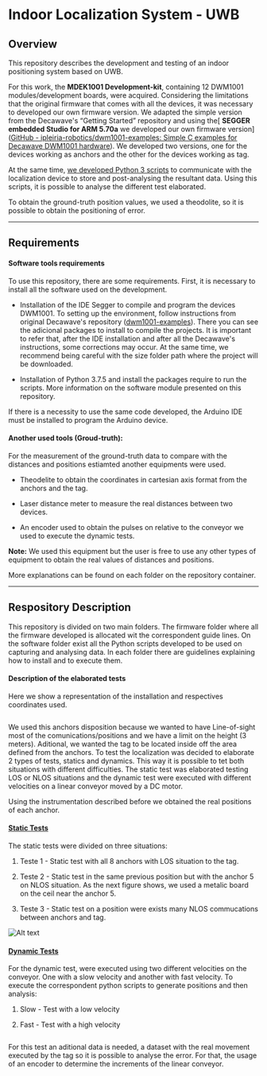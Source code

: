 # Indoor Localization System - UWB

## Overview

This repository describes the development and testing of an indoor positioning system based on UWB.

For this work, the **MDEK1001 Development-kit**, containing 12 DWM1001 modules/development boards, were acquired. Considering the limitations that the original firmware that comes with all the devices, it was necessary to developed our own firmware version. We adapted the simple version from the Decawave's “Getting Started” repository and using the[ **SEGGER embedded Studio for ARM 5.70a** we developed our own firmware version]([GitHub - ipleiria-robotics/dwm1001-examples: Simple C examples for Decawave DWM1001 hardware](https://github.com/ipleiria-robotics/dwm1001-examples#indoor-localization-system---uwb---firmware-getting-started)). We developed two versions, one for the devices working as anchors and the other for the devices working as tag.

At the same time, [we developed Python 3 scripts](https://github.com/ipleiria-robotics/indoor_positioning_uwb/tree/main/software#-indoor-localization-system---uwb---software-folder) to communicate with the localization device to store and post-analysing the resultant data. Using this scripts, it is possible to analyse the different test elaborated.

To obtain the ground-truth position values, we used a theodolite, so it is possible to obtain the positioning of error.

***

## Requirements

#### Software tools requirements

To use this repository, there are some requirements. First, it is necessary to install all the software used on the development.

- Installation of the IDE Segger to compile and program the devices DWM1001. To setting up the environment, follow instructions from original Decawave's repository ([dwm1001-examples](https://github.com/Decawave/dwm1001-examples)). There you can see the adicional packages to install to compile the projects. It is important to refer that, after the IDE installation and after all the Decawave's instructions, some corrections may occur. At the same time, we recommend being careful with the size folder path where the project will be downloaded.

- Installation of Python 3.7.5 and install the packages require to run the scripts. More information on the software module presented on this repository.

If there is a necessity to use the same code developed, the Arduino IDE must be installed to program the Arduino device.

#### Another used tools (Groud-truth):

For the measurement of the ground-truth data to compare with the distances and positions estiamted another equipments were used.

- Theodelite to obtain the coordinates in cartesian axis format from the anchors and the tag.

- Laser distance meter to measure the real distances between two devices.

- An encoder used to obtain the pulses on relative to the conveyor we used to execute the dynamic tests.

**Note:** We used this equipment but the user is free to use any other types of equipment to obtain the real values of distances and positions.

More explanations can be found on each folder on the repository container.

***

## Respository Description

This repository is divided on two main folders. The firmware folder where all the firmware developed is allocated wit the correspondent guide lines. On the software folder exist all the Python scripts developed to be used on capturing and analysing data. In each folder there are guidelines explaining how to install and to execute them.

#### Description of  the elaborated tests

Here we show a representation of the installation and respectives coordinates used.

<img title="" src="https://github.com/ipleiria-robotics/indoor_positioning_uwb/blob/main/img/sala_info.jpg" alt="">

We used this anchors disposition because we wanted to have Line-of-sight most of the comunications/positions and we have a limit on the height (3 meters). Aditional, we wanted the tag to be located inside off the area defined from the anchors. To test the localization was decided to elaborate 2 types of tests, statics and dynamics. This way it is possible to tet both situations with different difficulties. The static test was elaborated testing LOS or NLOS situations and the dynamic test were executed with different velocities on a linear conveyor moved by a DC motor.

Using the instrumentation described before we obtained the real positions of each anchor.

#### [Static Tests](https://github.com/ipleiria-robotics/indoor_positioning_uwb/tree/main/software/static_test)

The static tests were divided on three situations:

1. Teste 1 - Static test with all 8 anchors with LOS situation to the tag.

2. Teste 2 - Static test in the same previous position but with the anchor 5 on NLOS situation. As the next figure shows, we used a metalic board on the ceil near the anchor 5.

3. Teste 3 - Static test on a position were exists many NLOS commucations between anchors and tag.

<img title="Optional title" src="https://github.com/ipleiria-robotics/indoor_positioning_uwb/blob/main/img/static.png" alt="Alt text">

#### [Dynamic Tests](https://github.com/ipleiria-robotics/indoor_positioning_uwb/tree/main/software/movement_test)

For the dynamic test, were executed using two different velocities on the conveyor. One with a slow velocity and another with fast velocity. To execute the correspondent python scripts to generate positions and then analysis:

1. Slow - Test with a low velocity

2. Fast - Test with a high velocity

<img title="" src="https://github.com/ipleiria-robotics/indoor_positioning_uwb/blob/main/img/movimento1.jpg" alt="">

For this test an aditional data is needed, a dataset with the real movement executed by the tag so it is possible to analyse the error. For that, the usage of an encoder to determine the increments of the linear conveyor.
